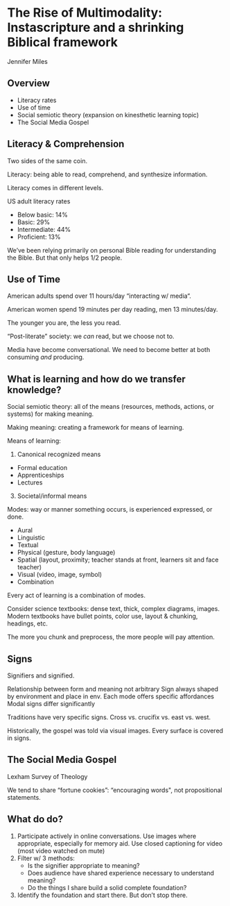 # The Rise of Multimodality: Instascripture and a shrinking Biblical framework

Jennifer Miles


## Overview

- Literacy rates
- Use of time
- Social semiotic theory (expansion on kinesthetic learning topic)
- The Social Media Gospel

## Literacy & Comprehension

Two sides of the same coin. 

Literacy: being able to read, comprehend, and synthesize information.

Literacy comes in different levels.

US adult literacy rates 

- Below basic: 14%
- Basic: 29%
- Intermediate: 44%
- Proficient: 13%

We’ve been relying primarily on personal Bible reading for understanding the Bible. But that only helps 1/2 people.

## Use of Time

American adults spend over 11 hours/day “interacting w/ media“.

American women spend 19 minutes per day reading, men 13 minutes/day.

The younger you are, the less you read.

“Post-literate” society: we *can* read, but we choose not to.

Media have become conversational. We need to become better at both consuming *and* producing.

## What is learning and how do we transfer knowledge?

Social semiotic theory: all of the means (resources, methods, actions, or systems) for making meaning.

Making meaning: creating a framework for means of learning.

Means of learning: 

1. Canonical recognized means
  - Formal education
  - Apprenticeships
  - Lectures
3. Societal/informal means
  
Modes: way or manner something occurs, is experienced expressed, or done.

- Aural
- Linguistic
- Textual
- Physical (gesture, body language)
- Spatial (layout, proximity; teacher stands at front, learners sit and face teacher)
- Visual (video, image, symbol)
- Combination

Every act of learning is a combination of modes.

Consider science textbooks: dense text, thick, complex diagrams, images. Modern textbooks have bullet points, color use, layout & chunking, headings, etc.

The more you chunk and preprocess, the more people will pay attention.

## Signs

Signifiers and signified.

Relationship between form and meaning not arbitrary
Sign always shaped by environment and place in env.
Each mode offers specific affordances
Modal signs differ significantly

Traditions have very specific signs. Cross vs. crucifix vs. east vs. west.

Historically, the gospel was told via visual images. Every surface is covered in signs.

## The Social Media Gospel

Lexham Survey of Theology

We tend to share “fortune cookies”: “encouraging words", not propositional statements. 

## What do do?

1. Participate actively in online conversations. Use images where appropriate, especially for memory aid. Use closed captioning for video (most video watched on mute)
2. Filter w/ 3 methods:
    - Is the signifier appropriate to meaning?
    - Does audience have shared experience necessary to understand meaning?
    - Do the things I share build a solid complete foundation?
4. Identify the foundation and start there. But don’t stop there.